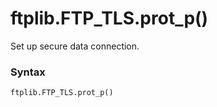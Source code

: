 # ftplib.FTP_TLS.prot_p()

Set up secure data connection.

### Syntax

```python
ftplib.FTP_TLS.prot_p()
```